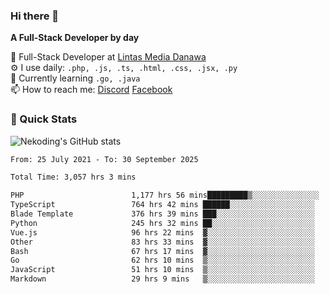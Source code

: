 ### Hi there 👋

**A Full-Stack Developer by day**

🔭 Full-Stack Developer at [Lintas Media Danawa](https://www.lintasmediadanawa.com/)  
⚙️ I use daily: `.php, .js, .ts, .html, .css, .jsx, .py`  
🌱 Currently learning `.go, .java`  
📫 How to reach me: [Discord](https://discordapp.com/users/984448732999327766)  [Facebook](https://fb.me/tyvandi)  

### 🚀 Quick Stats  

![Nekoding's GitHub stats](https://github-readme-stats.vercel.app/api?username=nekoding&show_icons=true)

<!--START_SECTION:waka-->

```txt
From: 25 July 2021 - To: 30 September 2025

Total Time: 3,057 hrs 3 mins

PHP                        1,177 hrs 56 mins█████████▒░░░░░░░░░░░░░░░   37.51 %
TypeScript                 764 hrs 42 mins ██████░░░░░░░░░░░░░░░░░░░   24.35 %
Blade Template             376 hrs 39 mins ███░░░░░░░░░░░░░░░░░░░░░░   11.99 %
Python                     245 hrs 32 mins ██░░░░░░░░░░░░░░░░░░░░░░░   07.82 %
Vue.js                     96 hrs 22 mins  ▓░░░░░░░░░░░░░░░░░░░░░░░░   03.07 %
Other                      83 hrs 33 mins  ▓░░░░░░░░░░░░░░░░░░░░░░░░   02.66 %
Bash                       67 hrs 17 mins  ▓░░░░░░░░░░░░░░░░░░░░░░░░   02.14 %
Go                         62 hrs 10 mins  ▒░░░░░░░░░░░░░░░░░░░░░░░░   01.98 %
JavaScript                 51 hrs 10 mins  ▒░░░░░░░░░░░░░░░░░░░░░░░░   01.63 %
Markdown                   29 hrs 9 mins   ▒░░░░░░░░░░░░░░░░░░░░░░░░   00.93 %
```

<!--END_SECTION:waka-->

<!--
**nekoding/nekoding** is a ✨ _special_ ✨ repository because its `README.md` (this file) appears on your GitHub profile.

Here are some ideas to get you started:

- 🔭 I’m currently working on ...
- 🌱 I’m currently learning ...
- 👯 I’m looking to collaborate on ...
- 🤔 I’m looking for help with ...
- 💬 Ask me about ...
- 📫 How to reach me: ...
- 😄 Pronouns: ...
- ⚡ Fun fact: ...
-->
